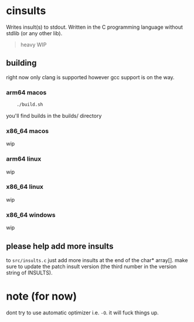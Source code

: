 # cinsults
Writes insult(s) to stdout. Written in the C programming language without stdlib (or any other lib).

> heavy WIP

## building
right now only clang is supported however gcc support is on the way.  

### arm64 macos
```bash
    ./build.sh
```
you'll find builds in the builds/ directory
### x86_64 macos
wip
### arm64 linux
wip
### x86_64 linux
wip
### x86_64 windows
wip

## please help add more insults
to `src/insults.c`
just add more insults at the end of the char* array[].
make sure to update the patch insult version (the third number in the version string of INSULTS).

# note (for now)
dont try to use automatic optimizer i.e. `-O`. 
it will fuck things up.